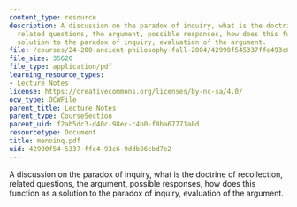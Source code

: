 ```yaml
---
content_type: resource
description: A discussion on the paradox of inquiry, what is the doctrine of recollection,
  related questions, the argument, possible responses, how does this function as a
  solution to the paradox of inquiry, evaluation of the argument.
file: /courses/24-200-ancient-philosophy-fall-2004/42990f545337ffe493c69ddb86cbd7e2_menoinq.pdf
file_size: 35620
file_type: application/pdf
learning_resource_types:
- Lecture Notes
license: https://creativecommons.org/licenses/by-nc-sa/4.0/
ocw_type: OCWFile
parent_title: Lecture Notes
parent_type: CourseSection
parent_uid: f2ab5dc3-d40c-98ec-c4b0-f8ba67771a8d
resourcetype: Document
title: menoinq.pdf
uid: 42990f54-5337-ffe4-93c6-9ddb86cbd7e2
---
```

A discussion on the paradox of inquiry, what is the doctrine of recollection, related questions, the argument, possible responses, how does this function as a solution to the paradox of inquiry, evaluation of the argument.
